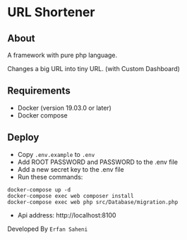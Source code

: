 # URL Shortener

## About

A framework with pure php language.

Changes a big URL into tiny URL. (with Custom Dashboard)

## Requirements

- Docker (version 19.03.0 or later)
- Docker compose

## Deploy

- Copy `.env.example` to `.env`
- Add ROOT PASSWORD and PASSWORD to the .env file
- Add a new secret key to the .env file
- Run these commands:

```shell
docker-compose up -d
docker-compose exec web composer install
docker-compose exec web php src/Database/migration.php
```

- Api address:
  http://localhost:8100

Developed By `Erfan Saheni`
